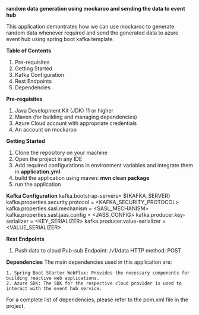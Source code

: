 **random data generation using mockaroo and sending the data to event hub**

This application demontrates how we can use mockaroo to generate random data whenever required and send the generated data to azure event hub using spring boot kafka template.

**Table of Contents**
1. Pre-requisites
2. Getting Started
3. Kafka Configuration
4. Rest Endpoints
5. Dependencies

**Pre-requisites**
1. Java Development Kit (JDK) 11 or higher
2. Maven (for building and managing dependencies)
3. Azure Cloud account with appropriate credentials
4. An account on mockaroo

**Getting Started**
1. Clone the repository on your machine
2. Open the project in any IDE
3. Add required configurations in environment variables and integrate them in **application.yml**
4. build the application using maven: **mvn clean package**
5. run the application

**Kafka Configuration**
kafka.bootstrap-servers= ${KAFKA_SERVER}
kafka.properties.security.protocol = <KAFKA_SECURITY_PROTOCOL>
kafka.properties.sasl.mechanism = <SASL_MECHANISM>
kafka.properties.sasl.jaas.config = <JASS_CONFIG>
kafka.producer.key-serializer = <KEY_SERIALIZER>
kafka.producer.value-serializer = <VALUE_SERIALIZER>

**Rest Endpoints**
1. Push data to cloud Pub-sub
    Endpoint: /v1/data
    HTTP method: POST

**Dependencies**
The main dependencies used in this application are:

    1. Spring Boot Starter WebFlux: Provides the necessary components for building reactive web applications.
    2. Azure SDK: The SDK for the respective cloud provider is used to interact with the event hub service.

For a complete list of dependencies, please refer to the pom.xml file in the project.
